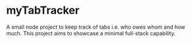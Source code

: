 # myTabTracker
A small node project to keep track of tabs i.e. who owes whom and how much. This project aims to showcase a minimal full-stack capability.
